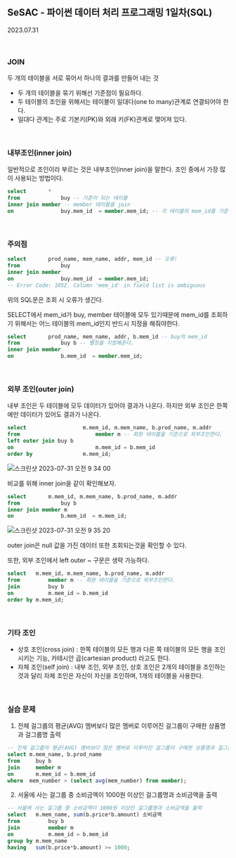 ## SeSAC - 파이썬 데이터 처리 프로그래밍 1일차(SQL)

2023.07.31

<br>

### JOIN

두 개의 테이블을 서로 묶어서 하나의 결과를 만들어 내는 것

- 두 개의 테이블을 묶기 위해선 기준점이 필요하다.
- 두 테이블의 조인을 위해서는 테이블이 일대다(one to many)관계로 연결되어야 한다.
- 일대다 관계는 주로 기본키(PK)와 외래 키(FK)관계로 맺어져 있다.

<br>

### 내부조인(inner join)

일반적으로 조인이라 부르는 것은 내부조인(inner join)을 말한다. 조인 중에서 가장 많이 사용되는 방법이다.

```sql
select 		 *
from 			 buy -- 기준이 되는 테이블
inner join member -- member 테이블을 join
on 				 buy.mem_id  = member.mem_id; -- 각 테이블의 mem_id를 기준으로 테이블을 묶는다.
```

<br>

### 주의점

```sql
select 		 prod_name, mem_name, addr, mem_id -- 오류!
from 			 buy
inner join member 
on 				 buy.mem_id  = member.mem_id;
-- Error Code: 1052. Column 'mem_id' in field list is ambiguous
```

위의 SQL문은 조회 시 오류가 생긴다.

SELECT에서 mem_id가 buy, member 테이블에 모두 있기때문에 mem_id를 조회하기 위해서는 어느 테이블의 mem_id인지 반드시 지정을 해줘야한다.

```sql
select 		 prod_name, mem_name, addr, b.mem_id -- buy의 mem_id
from 			 buy b -- 별칭을 지정해준다.
inner join member 
on 				 b.mem_id  = member.mem_id;
```

<br>

### 외부 조인(outer join)

내부 조인은 두 테이블에 모두 데이터가 있어야 결과가 나온다. 하지만 외부 조인은 한쪽에만 데이터가 있어도 결과가 나온다.

```sql
select 					m.mem_id, m.mem_name, b.prod_name, m.addr
from 						member m -- 회원 테이블을 기준으로 외부조인한다.
left outer join buy b
on 							m.mem_id = b.mem_id 
order by 				m.mem_id;
```

![스크린샷 2023-07-31 오전 9 34 00](https://github.com/kimbap918/TIL/assets/75712723/a2c9879c-2989-4de7-8cf8-fb1399fed85a)

비교를 위해 inner join을 같이 확인해보자.

```sql
select 		 m.mem_id, m.mem_name, b.prod_name, m.addr
from 			 buy b
inner join member m
on 				 b.mem_id  = m.mem_id;
```

![스크린샷 2023-07-31 오전 9 35 20](https://github.com/kimbap918/TIL/assets/75712723/9b1253f2-aa6b-461f-a32e-470d84bb0704)

outer join은 null 값을 가진 데이터 또한 조회되는것을 확인할 수 있다.

또한, 외부 조인에서 left outer ~ 구문은 생략 가능하다.

```sql
select 	 m.mem_id, m.mem_name, b.prod_name, m.addr
from 		 member m -- 회원 테이블을 기준으로 외부조인한다.
join 		 buy b
on 			 m.mem_id = b.mem_id 
order by m.mem_id;
```

<br>

### 기타 조인

- 상호 조인(cross join) : 한쪽 테이블의 모든 행과 다른 쪽 테이블의 모든 행을 조인시키는 기능, 카테시안 곱(cartesian product) 라고도 한다.
- 자체 조인(self join) : 내부 조인, 외부 조인, 상호 조인은 2개의 테이블을 조인하는것과 달리 자체 조인은 자신이 자신을 조인하며, 1개의 테이블을 사용한다.

<br>

### 실습 문제

1. 전체 걸그룹의 평균(AVG) 멤버보다 많은 멤버로 이루어진 걸그룹이 구매한 상품명과 걸그룹명 출력

```sql
-- 전체 걸그룹의 평균(AVG) 멤버보다 많은 멤버로 이루어진 걸그룹이 구매한 상품명과 걸그룹명 출력
select m.mem_name, b.prod_name
from 	 buy b
join 	 member m
on 		 m.mem_id = b.mem_id
where  mem_number > (select avg(mem_number) from member);
```

2. 서울에 사는 걸그룹 중 소비금액이 1000원 이상인 걸그룹명과 소비금액을 출력

```sql
-- 서울에 사는 걸그룹 중 소비금액이 1000원 이상인 걸그룹명과 소비금액을 출력
select 	 m.mem_name, sum(b.price*b.amount) 소비금액
from 		 buy b
join 		 member m
on 			 m.mem_id = b.mem_id
group by m.mem_name
having 	 sum(b.price*b.amount) >= 1000;
```